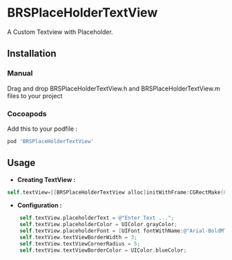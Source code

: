 # BRSPlaceHolderTextView

A Custom Textview with Placeholder.

## Installation

### Manual

Drag and drop BRSPlaceHolderTextView.h and BRSPlaceHolderTextView.m files to your project

### Cocoapods

Add this to your podfile :

```bash
pod 'BRSPlaceHolderTextView'
```

## Usage 

* **Creating TextView :**
``` objective-c
self.textView=[[BRSPlaceHolderTextView alloc]initWithFrame:CGRectMake(0, 5,[UIScreen mainScreen].bounds.size.width, 50)];
```

* **Configuration :**
``` objective-c
    self.textView.placeholderText = @"Enter Text ...";
    self.textView.placeholderColor = UIColor.grayColor;
    self.textView.placeholderFont = [UIFont fontWithName:@"Arial-BoldMT" size:14.0];
    self.textView.textViewBorderWidth = 3;
    self.textView.textViewCornerRadius = 5;
    self.textView.textViewBorderColor = UIColor.blueColor;
```
